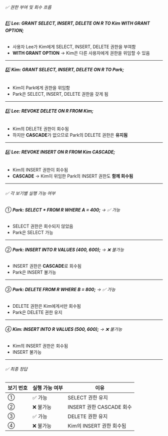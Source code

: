 

###### ✅ 권한 부여 및 회수 흐름
###### 1️⃣ **Lee: GRANT SELECT, INSERT, DELETE ON R TO Kim WITH GRANT OPTION;**

- 사용자 Lee가 Kim에게 SELECT, INSERT, DELETE 권한을 부여함
- **WITH GRANT OPTION** → Kim은 다른 사용자에게 권한을 위임할 수 있음

---

###### 2️⃣ **Kim: GRANT SELECT, INSERT, DELETE ON R TO Park;**

- Kim이 Park에게 권한을 위임함
- Park은 SELECT, INSERT, DELETE 권한을 갖게 됨

---

###### 3️⃣ **Lee: REVOKE DELETE ON R FROM Kim;**

- Kim의 DELETE 권한이 회수됨
- 하지만 **CASCADE**가 없으므로 Park의 DELETE 권한은 **유지됨**

---

###### 4️⃣ **Lee: REVOKE INSERT ON R FROM Kim CASCADE;**

- Kim의 INSERT 권한이 회수됨
- **CASCADE** → Kim이 위임한 Park의 INSERT 권한도 **함께 회수됨**

---

###### ✅ 각 보기별 실행 가능 여부

###### ① **Park: SELECT * FROM R WHERE A = 400;** → ✅ 가능

- SELECT 권한은 회수되지 않았음
- Park은 SELECT 가능

---

###### ② **Park: INSERT INTO R VALUES (400, 600);** → ❌ 불가능

- INSERT 권한은 **CASCADE**로 회수됨
- Park은 INSERT 불가능

---

###### ③ **Park: DELETE FROM R WHERE B = 800;** → ✅ 가능

- DELETE 권한은 Kim에게서만 회수됨
- Park은 DELETE 권한 유지

---

###### ④ **Kim: INSERT INTO R VALUES (500, 600);** → ❌ 불가능

- Kim의 INSERT 권한은 회수됨
- INSERT 불가능

---

###### ✅ 최종 정답

| 보기 번호 | 실행 가능 여부 | 이유 |
|-----------|----------------|------|
| ①         | ✅ 가능         | SELECT 권한 유지 |
| ②         | ❌ 불가능       | INSERT 권한 CASCADE 회수 |
| ③         | ✅ 가능         | DELETE 권한 유지 |
| ④         | ❌ 불가능       | Kim의 INSERT 권한 회수됨 |
 